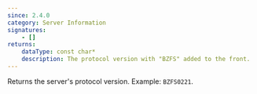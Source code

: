```yaml
---
since: 2.4.0
category: Server Information
signatures:
    - []
returns:
    dataType: const char*
    description: The protocol version with "BZFS" added to the front.
---
```


Returns the server's protocol version. Example: `BZFS0221`.
